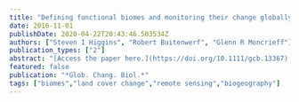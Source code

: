 ```yaml
---
title: "Defining functional biomes and monitoring their change globally"
date: 2016-11-01
publishDate: 2020-04-22T20:43:46.503534Z
authors: ["Steven I Higgins", "Robert Buitenwerf", "Glenn R Moncrieff"]
publication_types: ["2"]
abstract: "[Access the paper here.](https://doi.org/10.1111/gcb.13367) Biomes are important constructs for organizing understanding of how the worlds' major terrestrial ecosystems differ from one another and for monitoring change in these ecosystems. Yet existing biome classification schemes have been criticized for being overly subjective and for explicitly or implicitly invoking climate. We propose a new biome map and classification scheme that uses information on (i) an index of vegetation productivity, (ii) whether the minimum of vegetation activity is in the driest or coldest part of the year, and (iii) vegetation height. Although biomes produced on the basis of this classification show a strong spatial coherence, they show little congruence with existing biome classification schemes. Our biome map provides an alternative classification scheme for comparing the biogeochemical rates of terrestrial ecosystems. We use this new biome classification scheme to analyse the patterns of biome change observed over recent decades. Overall, 13% to 14% of analysed pixels shifted in biome state over the 30-year study period. A wide range of biome transitions were observed. For example, biomes with tall vegetation and minimum vegetation activity in the cold season shifted to higher productivity biome states. Biomes with short vegetation and low seasonality shifted to seasonally moisture-limited biome states. Our findings and method provide a new source of data for rigorously monitoring global vegetation change, analysing drivers of vegetation change and for benchmarking models of terrestrial ecosystem function."
featured: false
publication: "*Glob. Chang. Biol.*"
tags: ["biomes","land cover change","remote sensing","biogeography"]
---
```


